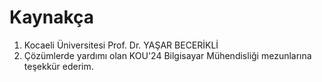 # Kaynakça

1. Kocaeli Üniversitesi Prof. Dr. YAŞAR BECERİKLİ
2. Çözümlerde yardımı olan KOU'24 Bilgisayar Mühendisliği mezunlarına teşekkür ederim.